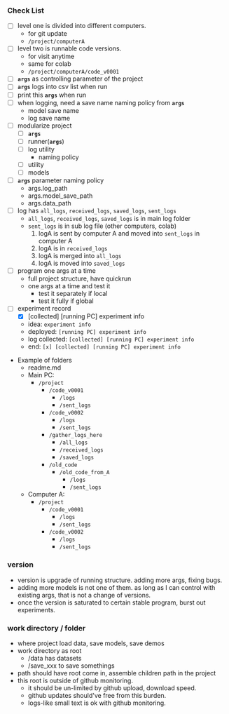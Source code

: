 ### Check List
- [ ] level one is divided into different computers.
    - for git update
    - `/project/computerA`
- [ ] level two is runnable code versions.
    - for visit anytime
    - same for colab
    - `/project/computerA/code_v0001`
- [ ] **`args`** as controlling parameter of the project
- [ ] **`args`** logs into csv list when run
- [ ] print this **`args`** when run
- [ ] when logging, need a save name naming policy from **`args`**
    - model save name
    - log save name
- [ ] modularize project
    - [ ] **`args`**
    - [ ] runner(**`args`**)
    - [ ] log utility
        - naming policy
    - [ ] utility
    - [ ] models
- [ ] **`args`** parameter naming policy
    - args.log_path
    - args.model_save_path
    - args.data_path
- [ ] log has `all_logs`, `received_logs`, `saved_logs`, `sent_logs`
    - `all_logs`, `received_logs`, `saved_logs` is in main log folder
    - `sent_logs` is in sub log file (other computers, colab)
        1. logA is sent by computer A and moved into `sent_logs` in computer A
        1. logA is in `received_logs`
        1. logA is merged into `all_logs`
        1. logA is moved into `saved_logs`
- [ ] program one args at a time
    - full project structure, have quickrun
    - one args at a time and test it
        - test it separately if local
        - test it fully if global
- [ ] experiment record
    - [x] [collected] [running PC] experiment info
    - idea: `experiment info`
    - deployed: `[running PC] experiment info`
    - log collected: `[collected] [running PC] experiment info`
    - end: `[x] [collected] [running PC] experiment info`
- Example of folders
    - readme.md
    - Main PC:
        - `/project`
            - `/code_v0001`
                - `/logs`
                - `/sent_logs`
            - `/code_v0002`
                - `/logs`
                - `/sent_logs`
            - `/gather_logs_here`
                - `/all_logs`
                - `/received_logs`
                - `/saved_logs`
            - `/old_code`
                - `/old_code_from_A`
                    - `/logs`
                    - `/sent_logs`
    - Computer A:
        - `/project`
            - `/code_v0001`
                - `/logs`
                - `/sent_logs`
            - `/code_v0002`
                - `/logs`
                - `/sent_logs`

### version
- version is upgrade of running structure.
adding more args, fixing bugs.
- adding more models is not one of them.
as long as I can control with existing args,
that is not a change of versions.
- once the version is saturated to certain
stable program, burst out experiments.

### work directory / folder
- where project load data, save models, save demos
- work directory as root
    - /data has datasets
    - /save_xxx to save somethings
- path should have root come in, assemble children path in the project
- this root is outside of github monitoring.
    - it should be un-limited by github upload, download speed.
    - github updates should've free from this burden.
    - logs-like small text is ok with github monitoring.